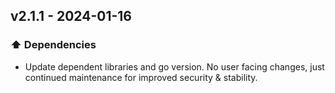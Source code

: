 ## v2.1.1 - 2024-01-16

### ⬆️ Dependencies

- Update dependent libraries and go version. No user facing changes, just continued maintenance for improved security & stability.
